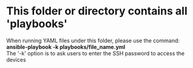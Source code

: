 # This folder or directory contains all 'playbooks'
When running YAML files under this folder, please use the command: **ansible-playbook -k playbooks/file_name.yml**  
The '-k' option is to ask users to enter the SSH password to access the devices
